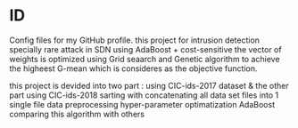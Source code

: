 # ID
Config files for my GitHub profile.
this project for intrusion detection specially rare attack in SDN using AdaBoost + cost-sensitive
the vector of weights is optimized using Grid seaarch and Genetic algorithm to achieve the higheest G-mean which is consideres as the objective function.

this project is devided into two part : using CIC-ids-2017 dataset & the other part using CIC-ids-2018
sarting with concatenating all data set files into 1 single file
data preprocessing
hyper-parameter optimatization
AdaBoost
comparing this algorithm with others
